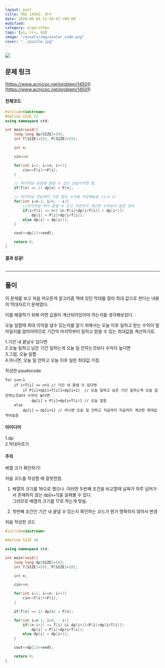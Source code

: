 ```yaml
---
layout: post
title: 백준 14501. 퇴사
date: 2020-06-03 11:58:47 +09:00
modified: 
category: algorithms
tags: [ps, c++, dp]
image: "/assets/img/avatar_code.png"
cover: "../puzzle.jpg"
---
```


![](https://krispedia.github.io/assets/images/out_perfect.jpg)
## 문제 링크<br>
 [https://www.acmicpc.net/problem/14501](https://www.acmicpc.net/problem/14501)<br>

#### 전체코드<br>
```cpp
#include<iostream>
#define SIZE 17
using namespace std;

int main(void){
    long long dp[SIZE]={0};
    int T[SIZE]={0}, P[SIZE]={0};

    int n;

    cin>>n;

    for(int i=1; i<=n; i++){
        cin>>T[i]>>P[i];
    }

    // 마지막날 당일에 끝낼 수 있는 상담이라면 함.
    if(T[n] == 1) dp[n] = P[n];

    // 마지막날 전날부터 가장 많은 수익을 저장해놓음 (1~n-1)
    for(int i=n-1; i>0; --i){
        //마지막날 까지 끝낼 수 있고 이전까지 계산한 수익보다 많은 경우
        if(i+T[i] <= n+1 && P[i]+dp[i+T[i]] > dp[i+1])
            dp[i] = P[i]+dp[i+T[i]];
        else dp[i] = dp[i+1];
    }

    cout<<dp[1]<<endl;

    return 0;
}
```

#### 결과 성공!<br>
![]()

---

## 풀이<br>

이 문제를 보고 처음 떠오른게 알고리즘 책에 있던 막대를 잘라 최대 값으로 판다는 내용의 막대자르기 문제였다.  

이를 해결하기 위해 어떤 값을이 계산되어있어야 하는지를 생각해보았다.  

오늘 일할때 최대 이익을 낼수 있는지를 알기 위해서는 오늘 이후 일하고 받는 수익이 얼마일지를 알아야하므로 기간의 마지막부터 일하고 받을 수 있는 최대값을 계산하기로. 

1.기간 내 끝날수 있다면  
2.오늘 일하고 남은 기간 일하는게 오늘 일 안하는것보다 수익이 높다면  
3.그럼, 오늘 일함  
4.아니면, 오늘 일 안하고 오늘 이후 일한 최대값 가짐.   

작성한 psudocode  
```
for i=n~1
    if i+T[i] <= n+1 // 기간 내 끝낼 수 있다면
        if P[i]+dp[i+T[i]]>dp[i+1]  // 오늘 일하고 남은 기간 일하는게 오늘 일 안하는것보다 수익이 높다면
            dp[i] = P[i]+dp[i+T(i)] // 오늘 일함
    else
        dp[i] = dp[i+1] // 아니면 오늘 일 안하고 지금까지 지금까지 계산한 최대값 적어놓음
```

#### 아이디어 <br>
1.dp<br>
2.막대자르기

#### 주의 <br> 

배열 크기 확인하기!  

처음 코드를 작성할 때 잘못한점.<br>
1. 배열의 크기를 16으로 했으나. 이러면 두번째 조건을 비교할때 날짜가 하루 넘어가서 존재하지 않는 dp[n+1]을 살펴볼 수 있다.  
그러므로 배열의 크기를 17로 하는게 맞음.  

2. 첫번째 조건인 기간 내 끝낼 수 있는지 확인하는 코드가 뭔가 명확하지 않아서 변경

처음 작성한 코드   
```cpp
#include<iostream>

#define SIZE 16

using namespace std;

int main(void){
    long long dp[SIZE]={0};
    int T[SIZE]={0}, P[SIZE]={0};

    int n;

    cin>>n;

    for(int i=1; i<=n; i++){
        cin>>T[i]>>P[i];
    }

    if(T[n] == 1) dp[n] = P[n];

    for(int i=n-1; i>0; --i){
        if((n-i+1) >= T[i] && dp[i+1]<P[i]+dp[i+T[i]])
            dp[i] = P[i]+dp[i+T[i]];
        else dp[i] = dp[i+1];
    }

    cout<<dp[1]<<endl;

    return 0;
}
```